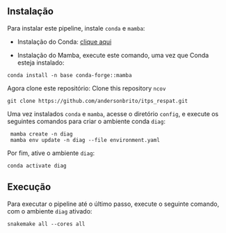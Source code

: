 ## Instalação

Para instalar este pipeline, instale `conda` e `mamba`:

- Instalação do Conda: [clique aqui](https://docs.conda.io/projects/conda/en/latest/user-guide/install/index.html)

- Instalação do Mamba, execute este comando, uma vez que Conda esteja instalado:
```
conda install -n base conda-forge::mamba
```

Agora clone este repositório:
Clone this repository `ncov`
```
git clone https://github.com/andersonbrito/itps_respat.git
```

Uma vez instalados `conda` e `mamba`, acesse o diretório `config`, e execute os seguintes comandos para criar o ambiente conda `diag`:

```
 mamba create -n diag
 mamba env update -n diag --file environment.yaml
 ```

Por fim, ative o ambiente `diag`:
```
conda activate diag
```

## Execução

Para executar o pipeline até o último passo, execute o seguinte comando, com o ambiente `diag` ativado:
```
snakemake all --cores all
```
